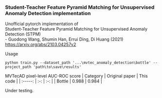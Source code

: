 ### Student-Teacher Feature Pyramid Matching for Unsupervised Anomaly Detection implementation
Unofficial pytorch implementation of  
Student-Teacher Feature Pyramid Matching for Unsupervised Anomaly Detection (STPM)  
\- Guodong Wang, Shumin Han, Errui Ding, Di Huang  (2021)  
https://arxiv.org/abs/2103.04257v2 

Usage 
~~~
python train.py --dataset_path '...\mvtec_anomaly_detection\bottle' --project_path 'path\to\save\results'
~~~

MVTecAD pixel-level AUC-ROC score 
| Category | Original paper | This code |
| :-----: | :-: | :-: |
| Bottle | 0.988 | 0.984 | 

Under testing.